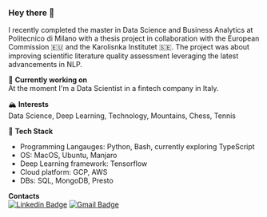 ### Hey there 👋  

I recently completed the master in Data Science and Business Analytics at Politecnico di Milano with a thesis project in collaboration with the European Commission 🇪🇺 and the Karolisnka Institutet 🇸🇪. The project was about improving scientific literature quality assessment leveraging the latest advancements in NLP.

🔭 **Currently working on**  
At the moment I'm a Data Scientist in a fintech company in Italy.

🏔️ **Interests**  
Data Science, Deep Learning, Technology, Mountains, Chess, Tennis 

🐍 **Tech Stack**  
- Programming Langauges: Python, Bash, currently exploring TypeScript  
- OS: MacOS, Ubuntu, Manjaro  
- Deep Learning framework: Tensorflow  
- Cloud platform: GCP, AWS  
- DBs: SQL, MongoDB, Presto  

**Contacts**  
[![Linkedin Badge](https://img.shields.io/badge/-giacomomiolo-darkblue?style=flat-square&logo=Linkedin&logoColor=white&link=https://www.linkedin.com/in/giacomo-miolo-83a49ba4/)](https://www.linkedin.com/in/giacomo-miolo-83a49ba4/) [![Gmail Badge](https://img.shields.io/badge/-giacomo.miolo@gmail.com-purple?style=flat-square&logo=Gmail&logoColor=white&link=https://www.linkedin.com/in/giacomo-miolo/)](https://mail.google.com/mail/?view=cm&source=mailto&to=giacomo.miolo@gmail.com)  

<!--
**giacomomiolo/giacomomiolo** is a ✨ _special_ ✨ repository because its `README.md` (this file) appears on your GitHub profile.
![Top Languages Card](https://github-readme-stats.vercel.app/api/top-langs/?username=giacomomiolo&layout=compact)


